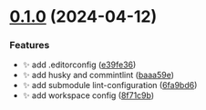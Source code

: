 # [0.1.0](https://github.com/ljtang2009/lint-configuration-monorepo/compare/v0.0.1...v0.1.0) (2024-04-12)


### Features

* :sparkles: add .editorconfig ([e39fe36](https://github.com/ljtang2009/lint-configuration-monorepo/commit/e39fe36121858b0c8cc969afc6428ebfb300f338))
* :sparkles: add husky and commintlint ([baaa59e](https://github.com/ljtang2009/lint-configuration-monorepo/commit/baaa59e7de3fb6de0e8c7b0d7404fc67ed58fc84))
* :sparkles: add submodule lint-configuration ([6fa9bd6](https://github.com/ljtang2009/lint-configuration-monorepo/commit/6fa9bd6af4ead3b68a878fbfafeeb4ac894477df))
* :sparkles: add workspace config ([8f71c9b](https://github.com/ljtang2009/lint-configuration-monorepo/commit/8f71c9b3730718e8cf5abed980197076ff0b7446))
